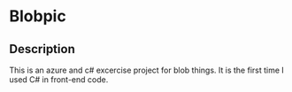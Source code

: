 # Blobpic

## Description

This is an azure and c# excercise project for blob things.
It is the first time I used C# in front-end code.
